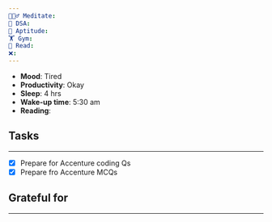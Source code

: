 ```yaml
---
🧘🏻‍♂️ Meditate: 
🤖 DSA: 
🧠 Aptitude: 
🏋 Gym: 
📖 Read: 
❌:
---
```

- **Mood**: Tired
- **Productivity**: Okay
- **Sleep**: 4 hrs
- **Wake-up time**: 5:30 am
- **Reading**: 

## Tasks
---
- [x] Prepare for Accenture coding Qs
- [x] Prepare fro Accenture MCQs
## Grateful for
---

